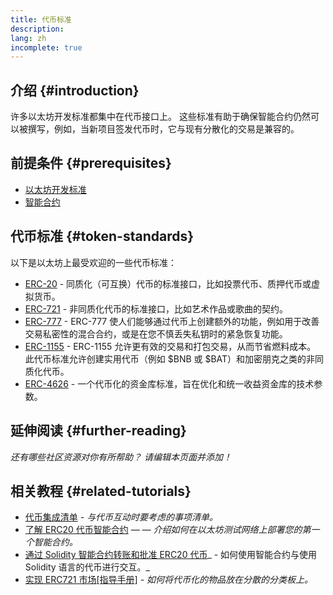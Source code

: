 ```yaml
---
title: 代币标准
description:
lang: zh
incomplete: true
---
```


## 介绍 \{#introduction}

许多以太坊开发标准都集中在代币接口上。 这些标准有助于确保智能合约仍然可以被撰写，例如，当新项目签发代币时，它与现有分散化的交易是兼容的。

## 前提条件 \{#prerequisites}

- [以太坊开发标准](/developers/docs/standards/)
- [智能合约](/developers/docs/smart-contracts/)

## 代币标准 \{#token-standards}

以下是以太坊上最受欢迎的一些代币标准：

- [ERC-20](/developers/docs/standards/tokens/erc-20/) - 同质化（可互换）代币的标准接口，比如投票代币、质押代币或虚拟货币。
- [ERC-721](/developers/docs/standards/tokens/erc-721/) - 非同质化代币的标准接口，比如艺术作品或歌曲的契约。
- [ERC-777](/developers/docs/standards/tokens/erc-777/) - ERC-777 使人们能够通过代币上创建额外的功能，例如用于改善交易私密性的混合合约，或是在您不慎丢失私钥时的紧急恢复功能。
- [ERC-1155](/developers/docs/standards/tokens/erc-1155/) - ERC-1155 允许更有效的交易和打包交易，从而节省燃料成本。 此代币标准允许创建实用代币（例如 $BNB 或 $BAT）和加密朋克之类的非同质化代币。
- [ERC-4626](/developers/docs/standards/tokens/erc-4626/) - 一个代币化的资金库标准，旨在优化和统一收益资金库的技术参数。

## 延伸阅读 \{#further-reading}

_还有哪些社区资源对你有所帮助？ 请编辑本页面并添加！_

## 相关教程 \{#related-tutorials}

- [代币集成清单](/developers/tutorials/token-integration-checklist/) _- 与代币互动时要考虑的事项清单。_
- [了解 ERC20 代币智能合约](/developers/tutorials/understand-the-erc-20-token-smart-contract/) _— — 介绍如何在以太坊测试网络上部署您的第一个智能合约。_
- [通过 Solidity 智能合约转账和批准 ERC20 代币](/developers/tutorials/transfers-and-approval-of-erc-20-tokens-from-a-solidity-smart-contract/)_ - 如何使用智能合约与使用 Solidity 语言的代币进行交互。_
- [实现 ERC721 市场[指导手册]](/developers/tutorials/how-to-implement-an-erc721-market/) _- 如何将代币化的物品放在分散的分类板上。_
